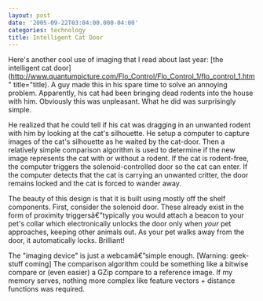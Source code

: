 ```yaml
---
layout: post
date: '2005-09-22T03:04:00.000-04:00'
categories: technology
title: Intelligent Cat Door
---
```


Here's another cool use of imaging that I read about last year: [the intelligent cat door](http://www.quantumpicture.com/Flo_Control/Flo_Control_1/flo_control_1.htm" title="title). A guy made this in his spare time to solve an annoying problem. Apparently, his cat had been bringing dead rodents into the house with him. Obviously this was unpleasant. What he did was surprisingly simple.

He realized that he could tell if his cat was dragging in an unwanted rodent with him by looking at the cat's silhouette. He setup a computer to capture images of the cat's silhouette as he waited by the cat-door. Then a relatively simple comparison algorithm is used to determine if the new image represents the cat with or without a rodent. If the cat is rodent-free, the computer triggers the solenoid-controlled door so the cat can enter. If the computer detects that the cat is carrying an unwanted critter, the door remains locked and the cat is forced to wander away.

The beauty of this design is that it is built using mostly off the shelf components. First, consider the solenoid door. These already exist in the form of proximity triggersâ€”typically you would attach a beacon to your pet's collar which electronically unlocks the door only when *your* pet approaches, keeping other animals out. As your pet walks away from the door, it automatically locks. Brilliant!

The "imaging device" is just a webcamâ€”simple enough. [Warning: geek-stuff coming] The comparison algorithm could be something like a bitwise compare or (even easier) a GZip compare to a reference image. If my memory serves, nothing more complex like feature vectors + distance functions was required.